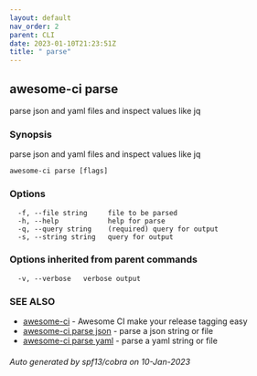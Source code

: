 ```yaml
---
layout: default
nav_order: 2
parent: CLI
date: 2023-01-10T21:23:51Z
title: " parse"
---
```

## awesome-ci parse

parse json and yaml files and inspect values like jq

### Synopsis

parse json and yaml files and inspect values like jq

```
awesome-ci parse [flags]
```

### Options

```
  -f, --file string     file to be parsed
  -h, --help            help for parse
  -q, --query string    (required) query for output
  -s, --string string   query for output
```

### Options inherited from parent commands

```
  -v, --verbose   verbose output
```

### SEE ALSO

* [awesome-ci](/commands/awesome-ci/)	 - Awesome CI make your release tagging easy
* [awesome-ci parse json](/commands/awesome-ci_parse_json/)	 - parse a json string or file
* [awesome-ci parse yaml](/commands/awesome-ci_parse_yaml/)	 - parse a yaml string or file

###### Auto generated by spf13/cobra on 10-Jan-2023
